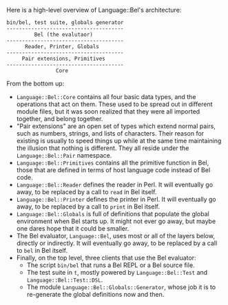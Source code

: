 Here is a high-level overview of Language::Bel's architecture:

```
bin/bel, test suite, globals generator
--------------------------------------
         Bel (the evalutaor)
--------------------------------------
      Reader, Printer, Globals
--------------------------------------
     Pair extensions, Primitives
--------------------------------------
                Core
```

From the bottom up:

* `Language::Bel::Core` contains all four basic data types, and the operations
  that act on them. These used to be spread out in different module files,
  but it was soon realized that they were all imported together, and belong
  together.
* "Pair extensions" are an open set of types which extend normal pairs, such
  as numbers, strings, and lists of characters. Their reason for existing is
  usually to speed things up while at the same time maintaining the illusion
  that nothing is different. They all reside under the `Language::Bel::Pair`
  namespace.
* `Language::Bel::Primitives` contains all the primitive function in Bel,
  those that are defined in terms of host language code instead of Bel code.
* `Language::Bel::Reader` defines the reader in Perl. It will eventually go
  away, to be replaced by a call to `read` in Bel itself.
* `Language::Bel::Printer` defines the printer in Perl. It will eventually go
  away, to be replaced by a call to `print` in Bel itself.
* `Language::Bel::Globals` is full of definitions that populate the global
  environment when Bel starts up. It might not ever go away, but maybe one
  dares hope that it could be smaller.
* The Bel evaluator, `Language::Bel`, uses most or all of the layers below,
  directly or indirectly. It will eventually go away, to be replaced by a
  call to `bel` in Bel itself.
* Finally, on the top level, three clients that use the Bel evaluator:
    * The script `bin/bel` that runs a Bel REPL or a Bel source file.
    * The test suite in `t`, mostly powered by `Language::Bel::Test` and
      `Language::Bel::Test::DSL`.
    * The module `Language::Bel::Globals::Generator`, whose job it is to
      re-generate the global definitions now and then.

